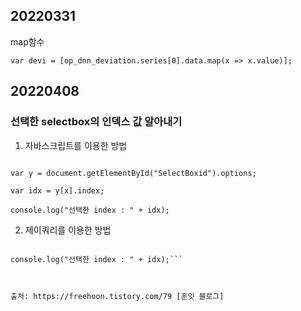 ## 20220331

map함수 

```
var devi = [op_dnn_deviation.series[0].data.map(x => x.value)];
```

## 20220408

### 선택한 selectbox의 인덱스 값 알아내기

1. 자바스크립트를 이용한 방법 
```var x = document.getElementById("SelectBoxId").selectedIndex;

var y = document.getElementById("SelectBoxid").options;

var idx = y[x].index;

console.log("선택한 index : " + idx); 

```
2. 제이쿼리를 이용한 방법

```var idx = $("#SelectBoxId option").index( $("#SelectBoxId option:selected") );

console.log("선택한 index : " + idx);```



출처: https://freehoon.tistory.com/79 [훈잇 블로그]
